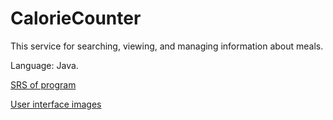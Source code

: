 # CalorieCounter

This service for searching, viewing, and managing information about meals.

Language: Java.

[SRS of program](https://github.com/splitmindq/CalorieCounterMockups/blob/main/Requirements/SRS.md)

[User interface images](https://github.com/splitmindq/CalorieCounterMockups/tree/main/Mockups)
